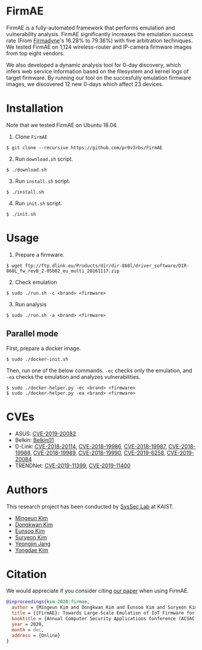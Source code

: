 # FirmAE

FirmAE is a fully-automated framework that performs emulation and vulnerability analysis. FirmAE significantly increases the emulation success rate (From [Firmadyne](https://github.com/firmadyne/firmadyne)'s 16.28% to 79.36%) with five arbitration techniques. We tested FirmAE on 1,124 wireless-router and IP-camera firmware images from top eight vendors.

We also developed a dynamic analysis tool for 0-day discovery, which infers web service information based on the filesystem and kernel logs of target firmware.
By running our tool on the succesfully emulation firmware images, we discovered 12 new 0-days which affect 23 devices.

# Installation

Note that we tested FirmAE on Ubuntu 18.04.

1. Clone `FirmAE`
```
$ git clone --recursive https://github.com/pr0v3rbs/FirmAE
```

2. Run `download.sh` script.
```
$ ./download.sh
```

3. Run `install.sh` script.
```
$ ./install.sh
```

4. Run `init.sh` script.
```
$ ./init.sh
```

# Usage

1. Prepare a firmware.

```
$ wget ftp://ftp.dlink.eu/Products/dir/dir-868l/driver_software/DIR-868L_fw_revB_2-05b02_eu_multi_20161117.zip
```

2. Check emulation
```
$ sudo ./run.sh -c <brand> <firmware>
```

3. Run analysis
```
$ sudo ./run.sh -a <brand> <firmware>
```

## Parallel mode

First, prepare a docker image.
```
$ sudo ./docker-init.sh
```

Then, run one of the below commands. ```-ec``` checks only the emulation, and ```-ea``` checks the emulation and analyzes vulnerabilities.
```
$ sudo ./docker-helper.py -ec <brand> <firmware>
$ sudo ./docker-helper.py -ea <brand> <firmware>
```

# CVEs

- ASUS: [CVE-2019-20082](https://github.com/pr0v3rbs/CVE/tree/master/CVE-2019-20082)
- Belkin: [Belkin01](https://github.com/pr0v3rbs/CVE/tree/master/Belkin01)
- D-Link: [CVE-2018-20114](https://github.com/pr0v3rbs/CVE/tree/master/CVE-2018-20114), [CVE-2018-19986](https://github.com/pr0v3rbs/CVE/tree/master/CVE-2018-19986%20-%2019990#cve-2018-19986---hnap1setroutersettings), [CVE-2018-19987](https://github.com/pr0v3rbs/CVE/tree/master/CVE-2018-19986%20-%2019990#cve-2018-19987---hnap1setaccesspointmode), [CVE-2018-19988](https://github.com/pr0v3rbs/CVE/tree/master/CVE-2018-19986%20-%2019990#cve-2018-19988---hnap1setclientinfodemo), [CVE-2018-19989](https://github.com/pr0v3rbs/CVE/tree/master/CVE-2018-19986%20-%2019990#cve-2018-19989---hnap1setqossettings), [CVE-2018-19990](https://github.com/pr0v3rbs/CVE/tree/master/CVE-2018-19986%20-%2019990#cve-2018-19990---hnap1setwifiverifyalpha), [CVE-2019-6258](https://github.com/pr0v3rbs/CVE/tree/master/CVE-2019-6258), [CVE-2019-20084](https://github.com/pr0v3rbs/CVE/tree/master/CVE-2019-20084)
- TRENDNet: [CVE-2019-11399](https://github.com/pr0v3rbs/CVE/tree/master/CVE-2019-11399), [CVE-2019-11400](https://github.com/pr0v3rbs/CVE/tree/master/CVE-2019-11400)

# Authors
This research project has been conducted by [SysSec Lab](https://syssec.kr) at KAIST.
* [Mingeun Kim](https://pr0v3rbs.blogspot.kr/)
* [Dongkwan Kim](https://0xdkay.me/)
* [Eunsoo Kim](https://hahah.kim)
* [Suryeon Kim](#)
* [Yeongjin Jang](https://www.unexploitable.systems/)
* [Yongdae Kim](https://syssec.kaist.ac.kr/~yongdaek/)

# Citation
We would appreciate if you consider citing [our paper](https://syssec.kaist.ac.kr/pub/2020/kim_acsac2020.pdf) when using FirmAE.
```bibtex
@inproceedings{kim:2020:firmae,
  author = {Mingeun Kim and Dongkwan Kim and Eunsoo Kim and Suryeon Kim and Yeongjin Jang and Yongdae Kim},
  title = {{FirmAE}: Towards Large-Scale Emulation of IoT Firmware for Dynamic Analysis},
  booktitle = {Annual Computer Security Applications Conference (ACSAC)},
  year = 2020,
  month = dec,
  address = {Online}
}
```
